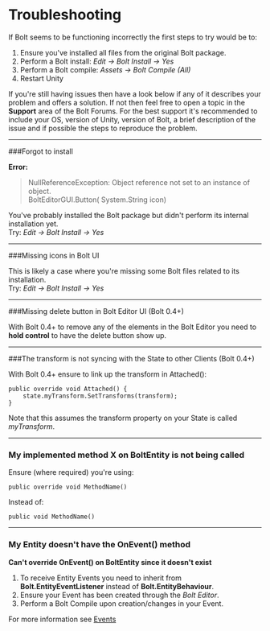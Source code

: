 # Troubleshooting

If Bolt seems to be functioning incorrectly the first steps to try would be to:

1. Ensure you've installed all files from the original Bolt package.
2. Perform a Bolt install: *Edit -> Bolt Install -> Yes*
3. Perform a Bolt compile: *Assets -> Bolt Compile (All)*
4. Restart Unity

If you're still having issues then have a look below if any of it describes your problem and offers a solution. 
If not then feel free to open a topic in the **Support** area of the Bolt Forums.
For the best support it's recommended to include your OS, version of Unity, version of Bolt, a brief description of the issue and if possible the steps to reproduce the problem.

---

###Forgot to install

**Error:**

> NullReferenceException: Object reference not set to an instance of object.  
> BoltEditorGUI.Button( System.String icon)

You've probably installed the Bolt package but didn't perform its internal installation yet.  
Try: *Edit -> Bolt Install -> Yes*

---

###Missing icons in Bolt UI

This is likely a case where you're missing some Bolt files related to its installation.  
Try: *Edit -> Bolt Install -> Yes*

---

###Missing delete button in Bolt Editor UI (Bolt 0.4+)

With Bolt 0.4+ to remove any of the elements in the Bolt Editor you need to **hold control** to have the delete button show up.

---

###The transform is not syncing with the State to other Clients (Bolt 0.4+)

With Bolt 0.4+ ensure to link up the transform in Attached():

    public override void Attached() {
        state.myTransform.SetTransforms(transform);
    }
    
Note that this assumes the transform property on your State is called *myTransform*.

---

### My implemented method X on BoltEntity is not being called

Ensure (where required) you're using:

`public override void MethodName()`

Instead of:

`public void MethodName()`

---

### My Entity doesn't have the OnEvent() method
**Can't override OnEvent() on BoltEntity since it doesn't exist**

1. To receive Entity Events you need to inherit from **Bolt.EntityEventListener** instead of **Bolt.EntityBehaviour**.  
2. Ensure your Event has been created through the *Bolt Editor*.
3. Perform a Bolt Compile upon creation/changes in your Event.

For more information see [Events](Events.md)
